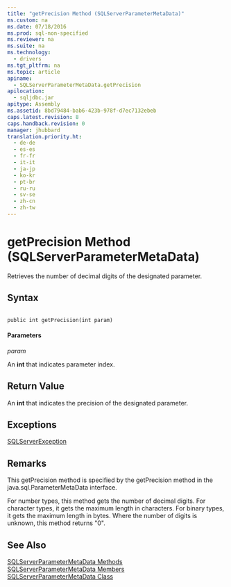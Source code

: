 ```yaml
---
title: "getPrecision Method (SQLServerParameterMetaData)"
ms.custom: na
ms.date: 07/18/2016
ms.prod: sql-non-specified
ms.reviewer: na
ms.suite: na
ms.technology: 
  - drivers
ms.tgt_pltfrm: na
ms.topic: article
apiname: 
  - SQLServerParameterMetaData.getPrecision
apilocation: 
  - sqljdbc.jar
apitype: Assembly
ms.assetid: 8bd79484-bab6-423b-978f-d7ec7132ebeb
caps.latest.revision: 8
caps.handback.revision: 0
manager: jhubbard
translation.priority.ht: 
  - de-de
  - es-es
  - fr-fr
  - it-it
  - ja-jp
  - ko-kr
  - pt-br
  - ru-ru
  - sv-se
  - zh-cn
  - zh-tw
---
```

# getPrecision Method (SQLServerParameterMetaData)
  Retrieves the number of decimal digits of the designated parameter.  
  
## Syntax  
  
```  
  
public int getPrecision(int param)  
```  
  
#### Parameters  
 *param*  
  
 An **int** that indicates parameter index.  
  
## Return Value  
 An **int** that indicates the precision of the designated parameter.  
  
## Exceptions  
 [SQLServerException](../content/SQLServerException-Class.md)  
  
## Remarks  
 This getPrecision method is specified by the getPrecision method in the java.sql.ParameterMetaData interface.  
  
 For number types, this method gets the number of decimal digits. For character types, it gets the maximum length in characters. For binary types, it gets the maximum length in bytes. Where the number of digits is unknown, this method returns "0".  
  
## See Also  
 [SQLServerParameterMetaData Methods](../content/SQLServerParameterMetaData-Methods.md)   
 [SQLServerParameterMetaData Members](../content/SQLServerParameterMetaData-Members.md)   
 [SQLServerParameterMetaData Class](../content/SQLServerParameterMetaData-Class.md)  
  
  